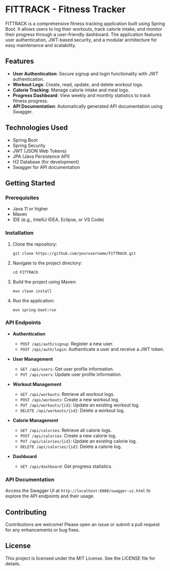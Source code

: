 # FITTRACK - Fitness Tracker

FITTRACK is a comprehensive fitness tracking application built using Spring Boot. It allows users to log their workouts, track calorie intake, and monitor their progress through a user-friendly dashboard. The application features user authentication, JWT-based security, and a modular architecture for easy maintenance and scalability.

## Features

- **User Authentication**: Secure signup and login functionality with JWT authentication.
- **Workout Logs**: Create, read, update, and delete workout logs.
- **Calorie Tracking**: Manage calorie intake and meal logs.
- **Progress Dashboard**: View weekly and monthly statistics to track fitness progress.
- **API Documentation**: Automatically generated API documentation using Swagger.

## Technologies Used

- Spring Boot
- Spring Security
- JWT (JSON Web Tokens)
- JPA (Java Persistence API)
- H2 Database (for development)
- Swagger for API documentation

## Getting Started

### Prerequisites

- Java 11 or higher
- Maven
- IDE (e.g., IntelliJ IDEA, Eclipse, or VS Code)

### Installation

1. Clone the repository:
   ```
   git clone https://github.com/yourusername/FITTRACK.git
   ```

2. Navigate to the project directory:
   ```
   cd FITTRACK
   ```

3. Build the project using Maven:
   ```
   mvn clean install
   ```

4. Run the application:
   ```
   mvn spring-boot:run
   ```

### API Endpoints

- **Authentication**
  - `POST /api/auth/signup`: Register a new user.
  - `POST /api/auth/login`: Authenticate a user and receive a JWT token.

- **User Management**
  - `GET /api/users`: Get user profile information.
  - `PUT /api/users`: Update user profile information.

- **Workout Management**
  - `GET /api/workouts`: Retrieve all workout logs.
  - `POST /api/workouts`: Create a new workout log.
  - `PUT /api/workouts/{id}`: Update an existing workout log.
  - `DELETE /api/workouts/{id}`: Delete a workout log.

- **Calorie Management**
  - `GET /api/calories`: Retrieve all calorie logs.
  - `POST /api/calories`: Create a new calorie log.
  - `PUT /api/calories/{id}`: Update an existing calorie log.
  - `DELETE /api/calories/{id}`: Delete a calorie log.

- **Dashboard**
  - `GET /api/dashboard`: Get progress statistics.

### API Documentation

Access the Swagger UI at `http://localhost:8080/swagger-ui.html` to explore the API endpoints and their usage.

## Contributing

Contributions are welcome! Please open an issue or submit a pull request for any enhancements or bug fixes.

## License

This project is licensed under the MIT License. See the LICENSE file for details.